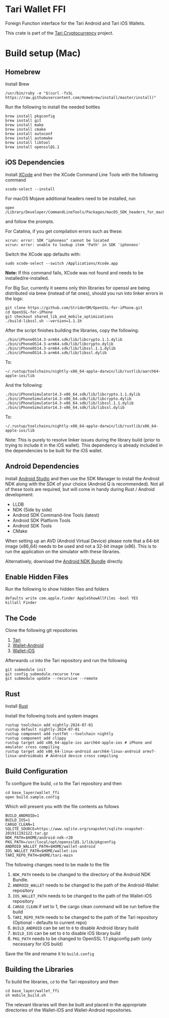 # Tari Wallet FFI

Foreign Function interface for the Tari Android and Tari iOS Wallets.

This crate is part of the [Tari Cryptocurrency](https://tari.com) project.

# Build setup (Mac)

## Homebrew

Install Brew
```Shell Script
/usr/bin/ruby -e "$(curl -fsSL https://raw.githubusercontent.com/Homebrew/install/master/install)"
```

Run the following to install the needed bottles
```Shell Script
brew install pkgconfig
brew install git
brew install make
brew install cmake
brew install autoconf
brew install automake
brew install libtool
brew install openssl@1.1
```

## iOS Dependencies

Install [XCode](https://apps.apple.com/za/app/xcode/id497799835?mt=12) and then the XCode Command Line Tools with the following command
```Shell Script
xcode-select --install
```

For macOS Mojave additional headers need to be installed, run
```Shell Script
open /Library/Developer/CommandLineTools/Packages/macOS_SDK_headers_for_macOS_10.14.pkg
```
and follow the prompts.

For Catalina, if you get compilation errors such as these:

    xcrun: error: SDK "iphoneos" cannot be located
    xcrun: error: unable to lookup item 'Path' in SDK 'iphoneos'

Switch the XCode app defaults with:

    sudo xcode-select --switch /Applications/Xcode.app

**Note:** If this command fails, XCode was not found and needs to be installed/re-installed.

For Big Sur, currently it seems only thin libraries for openssl are being distributed via brew (instead of fat ones),
should you run into linker errors in the logs:
```Shell Script
git clone https://github.com/StriderDM/OpenSSL-for-iPhone.git
cd OpenSSL-for-iPhone
git checkout shared_lib_and_mobile_optimizations
./build-libssl.sh --version=1.1.1h
```

After the script finishes building the libraries, copy the following:
```
./bin/iPhoneOS14.3-arm64.sdk/lib/libcrypto.1.1.dylib
./bin/iPhoneOS14.3-arm64.sdk/lib/libcrypto.dylib
./bin/iPhoneOS14.3-arm64.sdk/lib/libssl.1.1.dylib
./bin/iPhoneOS14.3-arm64.sdk/lib/libssl.dylib

```

To:
```
~/.rustup/toolchains/nightly-x86_64-apple-darwin/lib/rustlib/aarch64-apple-ios/lib
```

And the following:
```
./bin/iPhoneSimulator14.3-x86_64.sdk/lib/libcrypto.1.1.dylib
./bin/iPhoneSimulator14.3-x86_64.sdk/lib/libcrypto.dylib
./bin/iPhoneSimulator14.3-x86_64.sdk/lib/libssl.1.1.dylib
./bin/iPhoneSimulator14.3-x86_64.sdk/lib/libssl.dylib
```

To:
```
~/.rustup/toolchains/nightly-x86_64-apple-darwin/lib/rustlib/x86_64-apple-ios/lib
```

Note: This is purely to resolve linker issues during the library build (prior to trying to include it in the iOS
wallet). This dependency is already included in the dependencies to be built for the iOS wallet.

## Android Dependencies

Install [Android Studio](https://developer.android.com/studio) and then use the SDK Manager to install the Android NDK
along with the SDK of your choice (Android Q is recommended). Not all of these tools are required, but will come in
handy during Rust / Android development:

* LLDB
* NDK (Side by side)
* Android SDK Command-line Tools (latest)
* Android SDK Platform Tools
* Android SDK Tools
* CMake

When setting up an AVD (Android Virtual Device) please note that a 64-bit image (x86_64) needs to be used and not a
32-bit image (x86). This is to run the application on the simulator with these libraries.

Alternatively, download the [Android NDK Bundle](https://developer.android.com/ndk/downloads) directly.

## Enable Hidden Files

Run the following to show hidden files and folders
```Shell Script
defaults write com.apple.finder AppleShowAllFiles -bool YES
killall Finder
```
## The Code

Clone the following git repositories
1. [Tari](https://github.com/tari-project/tari.git)
2. [Wallet-Android](https://github.com/tari-project/wallet-android.git)
3. [Wallet-iOS](https://github.com/tari-project/wallet-ios.git)

Afterwards ```cd``` into the Tari repository and run the following
```Shell Script
git submodule init
git config submodule.recurse true
git submodule update --recursive --remote
```

## Rust
Install [Rust](https://www.rust-lang.org/tools/install)

Install the following tools and system images
```Shell Script
rustup toolchain add nightly-2024-07-01
rustup default nightly-2024-07-01
rustup component add rustfmt --toolchain nightly
rustup component add clippy
rustup target add x86_64-apple-ios aarch64-apple-ios # iPhone and emulator cross compiling
rustup target add x86_64-linux-android aarch64-linux-android armv7-linux-androideabi # Android device cross compiling
```

## Build Configuration

To configure the build, ```cd``` to the Tari repository and then
```Shell Script
cd base_layer/wallet_ffi
open build.sample.config
```

Which will present you with the file contents as follows
```text
BUILD_ANDROID=1
BUILD_IOS=1
CARGO_CLEAN=1
SQLITE_SOURCE=https://www.sqlite.org/snapshot/sqlite-snapshot-201911192122.tar.gz
NDK_PATH=$HOME/android-ndk-r20
PKG_PATH=/usr/local/opt/openssl@1.1/lib/pkgconfig
ANDROID_WALLET_PATH=$HOME/wallet-android
IOS_WALLET_PATH=$HOME/wallet-ios
TARI_REPO_PATH=$HOME/tari-main
```
The following changes need to be made to the file
1. ```NDK_PATH``` needs to be changed to the directory of the Android NDK Bundle.
1. ```ANDROID_WALLET``` needs to be changed to the path of the Android-Wallet repository
1. ```IOS_WALLET_PATH``` needs to be changed to the path of the Wallet-iOS repository
1. ```CARGO_CLEAN``` if set to 1, the cargo clean command will be run before the build
1. ```TARI_REPO_PATH``` needs to be changed to the path of the Tari repository (Optional - defaults to current repo)
1. ```BUILD_ANDROID``` can be set to ```0``` to disable Android library build
1. ```BUILD_IOS``` can be set to ```0``` to disable iOS library build
1. ```PKG_PATH``` needs to be changed to OpenSSL 1.1 pkgconfig path (only necessary for iOS build)

Save the file and rename it to ```build.config```

## Building the Libraries

To build the libraries, ```cd``` to the Tari repository and then
```Shell Script
cd base_layer/wallet_ffi
sh mobile_build.sh
```

The relevant libraries will then be built and placed in the appropriate directories of the Wallet-iOS and Wallet-Android repositories.
